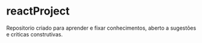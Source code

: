 # reactProject
Repositorio criado para aprender e fixar conhecimentos, aberto a sugestões e criticas construtivas.
